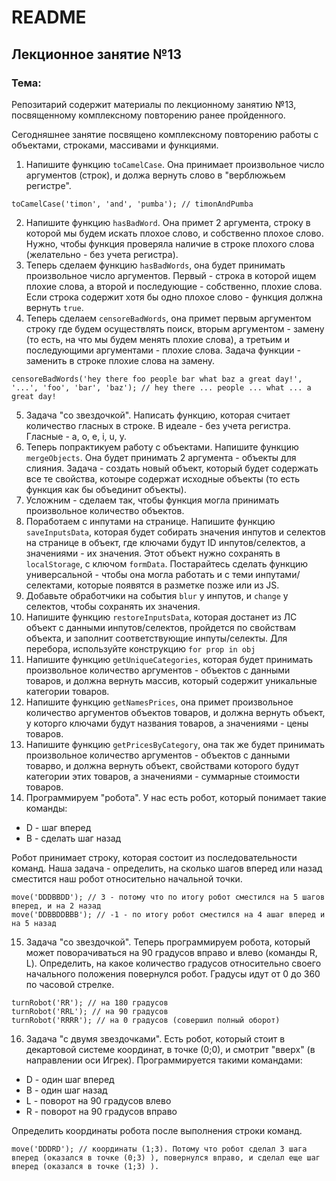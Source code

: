  # README

## Лекционное занятие №13

### Тема:

Репозитарий содержит материалы по лекционному занятию №13, посвященному комплексному повторению ранее пройденного.

Сегодняшнее занятие посвящено комплексному повторению работы с объектами, строками, массивами и функциями.

1. Напишите функцию `toCamelCase`. Она принимает произвольное число аргументов (строк), и должа вернуть слово в "верблюжьем регистре".

```
toCamelCase('timon', 'and', 'pumba'); // timonAndPumba
```

2. Напишите функцию `hasBadWord`. Она примет 2 аргумента, строку в которой мы будем искать плохое слово, и собственно плохое слово. Нужно, чтобы функция проверяла наличие в строке плохого слова (желательно - без учета регистра).
3. Теперь сделаем функцию `hasBadWords`, она будет принимать произвольное число аргументов. Первый - строка в которой ищем плохие слова, а второй и последующие - собственно, плохие слова. Если строка содержит хотя бы одно плохое слово - функция должна вернуть `true`.
4. Теперь сделаем `censoreBadWords`, она примет первым аргументом строку где будем осуществлять поиск, вторым аргументом - замену (то есть, на что мы будем менять плохие слова), а третьим и последующими аргументами - плохие слова. Задача функции - заменить в строке плохие слова на замену.

```
censoreBadWords('hey there foo people bar what baz a great day!', '...', 'foo', 'bar', 'baz'); // hey there ... people ... what ... a great day!
```

5. Задача "со звездочкой". Написать функцию, которая считает количество гласных в строке. В идеале - без учета регистра. Гласные - a, o, e, i, u, y.
6. Теперь попрактикуем работу с объектами. Напишите функцию `mergeObjects`. Она будет принимать 2 аргумента - объекты для слияния. Задача - создать новый объект, который будет содержать все те свойства, котоыре содержат исходные объекты (то есть функция как бы объединит объекты).
7. Усложним - сделаем так, чтобы функция могла принимать произвольное количество объектов.
8. Поработаем с инпутами на странице. Напишите функцию `saveInputsData`, которая будет собирать значения инпутов и селектов на странице в объект, где ключами будут ID инпутов/селектов, а значениями - их значения. Этот объект нужно сохранять в `localStorage`, с ключом `formData`. Постарайтесь сделать функцию универсальной - чтобы она могла работать и с теми инпутами/селектами, которые появятся в разметке позже или из JS.
9. Добавьте обработчики на события `blur` у инпутов, и `change` у селектов, чтобы сохранять их значения.
10. Напишите функцию `restoreInputsData`, которая достанет из ЛС объект с данными инпутов/селектов, пройдется по свойствам объекта, и заполнит соответствующие инпуты/селекты. Для перебора, используйте конструкцию `for prop in obj`
11. Напишите функцию `getUniqueCategories`, которая будет принимать произвольное количество аргументов - объектов с данными товаров, и должна вернуть массив, который содержит уникальные категории товаров.
12. Напишите функцию `getNamesPrices`, она примет произвольное количество аргументов объектов товаров, и должна вернуть объект, у которго ключами будут названия товаров, а значениями - цены товаров.
13. Напишите функцию `getPricesByCategory`, она так же будет принимать произвольное количество аргументов - объектов с данными товарво, и должна вернуть объект, свойствами которого будут категории этих товаров, а значениями - суммарные стоимости товаров.
14. Программируем "робота". У нас есть робот, который понимает такие команды:
 - D - шаг вперед
 - B - сделать шаг назад

Робот принимает строку, которая состоит из последовательности команд. Наша задача - определить, на сколько шагов вперед или назад сместится наш робот относительно начальной точки.

```
move('DDDBBDD'); // 3 - потому что по итогу робот сместился на 5 шагов вперед, и на 2 назад
move('DDBBDDBBB'); // -1 - по итогу робот сместился на 4 ашаг вперед и на 5 назад
```

15. Задача "со звездочкой". Теперь программируем робота, который может поворачиваться на 90 градусов вправо и влево (команды R, L). Определить, на какое количество градусов относительно своего начального положения повернулся робот. Градусы идут от 0 до 360 по часовой стрелке.
```
turnRobot('RR'); // на 180 градусов
turnRobot('RRL'); // на 90 градусов
turnRobot('RRRR'); // на 0 градусов (совершил полный оборот)
```

16. Задача "с двумя звездочками". Есть робот, который стоит в декартовой системе координат, в точке (0;0), и смотрит "вверх" (в направлении оси Игрек). Программируется такими командами:
 - D - один шаг вперед
 - B - один шаг назад
 - L - поворот на 90 градусов влево
 - R - поворот на 90 градусов вправо

Определить координаты робота после выполнения строки команд.
```
move('DDDRD'); // координаты (1;3). Потому что робот сделал 3 шага вперед (оказался в точке (0;3) ), повернулся вправо, и сделал еще шаг вперед (оказался в точке (1;3) ).
```
